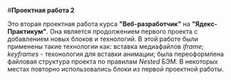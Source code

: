 #**Проектная работа 2**

Это вторая проектная работа курса **"Веб-разработчик"** на **"Ядекс-Практикум"**. Она является продолжением первого проекта с добавлением новых блоков и технологий. В этой работе были применены такие технологии как: вставка медиафайлов *iframe*; *keyframes* - техонология для вставки анимации; была переоформлена файловая структура проекта по правилам *Nested* БЭМ. В некоторых местах повторно использовались блоки из первой проектной работы.
